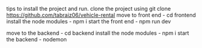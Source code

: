 tips to install the project and run.
clone the project using git clone https://github.com/tabraiz06/vehicle-rental
move to front end - cd frontend
install the node modules - npm i
start the front end - npm run dev

move to the backend - cd backend
install the node modules - npm i
start the backend - nodemon

